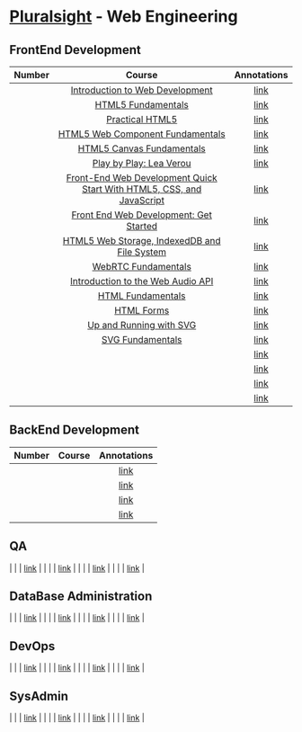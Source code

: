 # [Pluralsight](http://www.pluralsight.com/) - Web Engineering

## FrontEnd Development

| Number | Course | Annotations |
| :---: | :---: | :---: |
|  | [Introduction to Web Development](http://www.pluralsight.com/courses/web-development-intro) | [link]() |
|  | [HTML5 Fundamentals](http://www.pluralsight.com/courses/html5-fundamentals-2e) | [link]() |
|  | [Practical HTML5](http://www.pluralsight.com/courses/practical-html5) | [link]() |
|  | [HTML5 Web Component Fundamentals](http://www.pluralsight.com/courses/web-components-shadow-dom) | [link]() |
|  | [HTML5 Canvas Fundamentals](http://www.pluralsight.com/courses/html5-canvas-fundamentals) | [link]() |
|  | [Play by Play: Lea Verou](http://www.pluralsight.com/courses/play-by-play-lea-verou) | [link]() |
|  | [Front-End Web Development Quick Start With HTML5, CSS, and JavaScript](http://www.pluralsight.com/courses/front-end-web-app-html5-javascript-css) | [link]() |
|  | [Front End Web Development: Get Started](http://www.pluralsight.com/courses/front-end-web-development-get-started) | [link]() |
|  | [HTML5 Web Storage, IndexedDB and File System](http://www.pluralsight.com/courses/html5-web-storage-indexeddb-file-system) | [link]() |
|  | [WebRTC Fundamentals](http://www.pluralsight.com/courses/webrtc-fundamentals) | [link]() |
|  | [Introduction to the Web Audio API](http://www.pluralsight.com/courses/web-audio-api-introduction) | [link]() |
|  | [HTML Fundamentals](http://www.pluralsight.com/courses/html-fundamentals) | [link]() |
|  | [HTML Forms](http://www.pluralsight.com/courses/html-forms) | [link]() |
|  | [Up and Running with SVG](http://www.pluralsight.com/courses/svg-up-running) | [link]() |
|  | [SVG Fundamentals](http://www.pluralsight.com/courses/svg-fundamentals) | [link]() |
|  | []() | [link]() |
|  | []() | [link]() |
|  | []() | [link]() |
|  | []() | [link]() |


## BackEnd Development

| Number | Course | Annotations |
| :---: | :---: | :---: |
|  | []() | [link]() |
|  | []() | [link]() |
|  | []() | [link]() |
|  | []() | [link]() |

## QA

|  | []() | [link]() |
|  | []() | [link]() |
|  | []() | [link]() |
|  | []() | [link]() |

## DataBase Administration

|  | []() | [link]() |
|  | []() | [link]() |
|  | []() | [link]() |
|  | []() | [link]() |

## DevOps

|  | []() | [link]() |
|  | []() | [link]() |
|  | []() | [link]() |
|  | []() | [link]() |

## SysAdmin

|  | []() | [link]() |
|  | []() | [link]() |
|  | []() | [link]() |
|  | []() | [link]() |